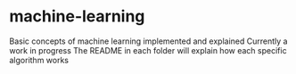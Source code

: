 # machine-learning
Basic concepts of machine learning implemented and explained
Currently a work in progress
The README in each folder will explain how each specific algorithm works
